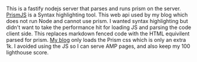 This is a fastify nodejs server that parses and runs prism on the server. [PrismJS](https://prismjs.com/) is a Syntax highlighting tool. This web api used by my blog which does not run Node and cannot use prism. I wanted syntax highlighting but didn't want to take the performance hit for loading JS and parsing the code client side. This replaces markdown fenced code with the HTML equivilent parsed for prism. [My blog](https://blog.terrible.dev) only loads the Prism css which is only an extra 1k. I avoided using the JS so I can serve AMP pages, and also keep my 100 lighthouse score.
